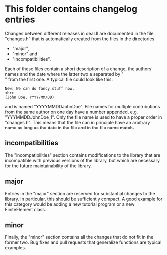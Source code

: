 This folder contains changelog entries
======================================

Changes between different releases in deal.II are documented in the file 
"changes.h" that is automatically created from the files in the directories

  * "major", 
  * "minor" and 
  * "incompatibilities".

Each of these files contain a short description of a change, the authors' names
and the date where the latter two a separated by "<br>" from the first one. 
A typical file could look like this:

    New: We can do fancy stuff now.
    <br>
    (John Doe, YYYY/MM/DD)

and is named "YYYYMMDDJohnDoe". File names for multiple contributions from the 
same author on one day have a number appended, e.g. "YYYMMDDJohnDoe\_1".
Only the file name is used to have a proper order in "changes.h". This
means that the file can in principle have an arbitrary name as long as the date
in the file and in the file name match.

incompatibilities
-----------------

The "incompatibilities" section contains modifications to the library that 
are incompatible with previous versions of the library, but which are
necessary for the future maintainability of the library.

major
-----

Entries in the "major" section are reserved for substantial changes to the
library. In particular, this should be sufficiently compact. A good example
for this category would be adding a new tutorial program or a new
FiniteElement class.

minor
-----

Finally, the "minor" section contains all the changes that do not fit in
the former two. Bug fixes and pull requests that generalize functions
are typical examples.
